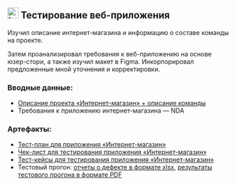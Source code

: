 ## <img src="https://raw.githubusercontent.com/Tarikul-Islam-Anik/Animated-Fluent-Emojis/master/Emojis/Objects/Laptop.png" alt="Laptop" width="25" height="25" /> Тестирование веб-приложения

Изучил описание интернет-магазина и информацию о составе команды на проекте.

Затем проанализировал требования к веб-приложению на основе юзер-стори, а также изучил макет в Figma. Инкорпорировал предложенные мной уточнения и корректировки.

### Вводные данные:

* [Описание проекта «Интернет-магазин» + описание команды](https://github.com/khramovich/web/blob/main/%D0%9E%D0%BF%D0%B8%D1%81%D0%B0%D0%BD%D0%B8%D0%B5%20%D0%BF%D1%80%D0%BE%D0%B5%D0%BA%D1%82%D0%B0%20%2B%20%D0%BE%D0%BF%D0%B8%D1%81%D0%B0%D0%BD%D0%B8%D0%B5%20%D0%BA%D0%BE%D0%BC%D0%B0%D0%BD%D0%B4%D1%8B.pdf)  
* Требования к приложению интернет-магазина — NDA

### Артефакты:

* [Тест-план для приложения «Интернет-магазин»](https://docs.google.com/spreadsheets/d/15ylDoUnJPa7F447RECzgcKKZwkO9ygLHwR7dgzirOM8/edit?gid=0#gid=0)
* [Чек-лист для тестирования приложения «Интернет-магазин»](https://docs.google.com/spreadsheets/d/10i4_BSqf23ZDD2MD6eVxrBoZUTc2AM6gHe4XPBIuJm0/edit?usp=sharing)
* [Тест-кейсы для тестирования приложения «Интернет-магазин»](https://github.com/khramovich/web/blob/main/%D0%A2%D0%B5%D1%81%D1%82-%D0%BA%D0%B5%D0%B9%D1%81%D1%8B.%20%D0%92%D0%B5%D0%B1-%D0%BF%D1%80%D0%B8%D0%BB%D0%BE%D0%B6%D0%B5%D0%BD%D0%B8%D0%B5.pdf)
* Тестовый прогон: [отчеты о дефекте в формате xlsx](https://github.com/khramovich/web/blob/main/%D0%9E%D1%82%D1%87%D0%B5%D1%82%20%D0%BE%20%D0%B4%D0%B5%D1%84%D0%B5%D0%BA%D1%82%D0%B0%D1%85.%20%D0%92%D0%B5%D0%B1-%D0%BF%D1%80%D0%B8%D0%BB%D0%BE%D0%B6%D0%B5%D0%BD%D0%B8%D0%B5.xlsx), [результаты тестового прогона в формате PDF](https://github.com/khramovich/web/blob/main/%D0%A0%D0%B5%D0%B7%D1%83%D0%BB%D1%8C%D1%82%D0%B0%D1%82%D1%8B%20%D1%82%D0%B5%D1%81%D1%82%D0%BE%D0%B2%D0%BE%D0%B3%D0%BE%20%D0%BF%D1%80%D0%BE%D0%B3%D0%BE%D0%BD%D0%B0.%20%D0%92%D0%B5%D0%B1-%D0%BF%D1%80%D0%B8%D0%BB%D0%BE%D0%B6%D0%B5%D0%BD%D0%B8%D0%B5.pdf)
